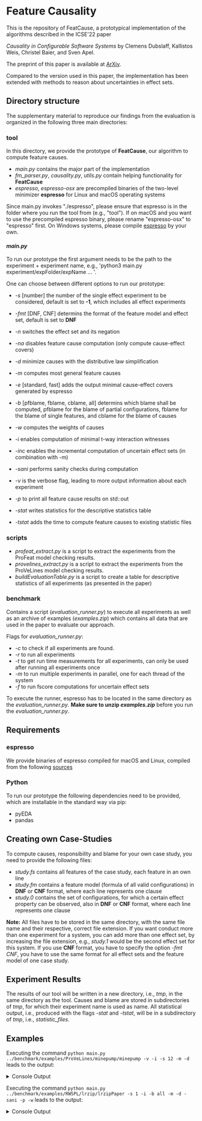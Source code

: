 # Feature Causality

This is the repository of FeatCause, a prototypical implementation of the algorithms described in the ICSE'22 paper

*Causality in Configurable Software Systems* by Clemens Dubslaff, Kallistos Weis, Christel Baier, and Sven Apel.

The preprint of this paper is available at [ArXiv](https://arxiv.org/abs/2201.07280).

Compared to the version used in this paper, the implementation has 
been extended with methods to reason about uncertainties in effect sets.

## Directory structure
The supplementary material to reproduce our findings from the evaluation is organized in the following three main directories:

### tool
In this directory, we provide the prototype of **FeatCause**, our algorithm to compute feature causes.

- _main.py_ contains the major part of the implementation
- *fm\_parser.py*, *causality.py*, *utils.py* contain helping functionality for **FeatCause**
- *espresso*, *espresso-osx* are precompiled binaries of the two-level minimizer **espresso** for Linux and macOS operating systems

Since main.py invokes "./espresso", please ensure that espresso is in the folder where you run the tool from (e.g., "tool"). If on macOS and you want to use the precompiled espresso binary, please rename "espresso-osx" to "espresso" first. On Windows systems, please compile [espresso](https://github.com/psksvp/espresso-ab-1.0) by your own.


#### _main.py_
To run our prototype the first argument needs to be the path to the experiment + experiment name, e.g., 'python3 main.py experiment/expFolder/expName ... '.

One can choose between different options to run our prototype:
 - _-s_ [number] the number of the single effect experiment to be considered, default is set to **-1**, which includes all effect experiments
 - _-fmt_ [DNF, CNF] determins the format of the feature model and effect set, default is set to **DNF**
 - _-n_ switches the effect set and its negation
 - _-na_ disables feature cause computation (only compute cause-effect covers)

 - _-d_ minimize causes with the distributive law simplification
 - _-m_ computes most general feature causes
 - _-e_ [standard, fast] adds the output minimal cause-effect covers generated by espresso
 - _-b_ [pfblame, fblame, cblame, all] determins which blame shall be computed, pfblame for the blame of partial configurations, fblame for the blame of single features, and cblame for the blame of causes
 - _-w_ computes the weights of causes
 - _-i_ enables computation of minimal t-way interaction witnesses
 - _-inc_ enables the incremental computation of uncertain effect sets (in combination with -m)

 - _-sani_ performs sanity checks during computation

 - _-v_ is the verbose flag, leading to more output information about each experiment
 - _-p_ to print all feature cause results on std::out
 - _-stat_ writes statistics for the descriptive statistics table
 - _-tstat_ adds the time to compute feature causes to existing statistic files


### scripts
 - *profeat\_extract.py* is a script to extract the experiments from the ProFeat model checking results.
 - *provelines\_extract.py* is a script to extract the experiments from the ProVeLines model checking results.
 - *buildEvaluationTable.py* is a script to create a table for descriptive statistics of all experiments (as presented in the paper)

### benchmark
Contains a script (_evaluation\_runner.py_) to execute all experiments as well as an archive of examples (_examples.zip_) which contains all data that are used in the paper to evaluate our approach.

Flags for *evaluation_runner.py*:
 - _-c_ to check if all experiments are found.
 - _-r_ to run all experiments
 - _-t_ to get run time measurements for all experiments, can only be used after running all experiments once
 - _-m_ to run multiple experiments in parallel, one for each thread of the system
 - _-f_ to run fscore computations for uncertain effect sets

To execute the runner, espresso has to be located in the same directory as the *evaluation_runner.py*.
**Make sure to unzip *examples.zip*** before you run the *evaluation_runner.py*.

## Requirements

### espresso
We provide binaries of espresso compiled for macOS and Linux, compiled from the following [sources](https://github.com/psksvp/espresso-ab-1.0)

### Python
To run our prototype the following dependencies need to be provided, which are installable in the standard way via pip:
 - pyEDA
 - pandas

## Creating own Case-Studies
To compute causes, responsibility and blame for your own case study, you need to provide the following files:
 - _study.fs_ contains all features of the case study, each feature in an own line
 - _study.fm_ contains a feature model (formula of all valid configurations) in **DNF** or **CNF** format, where each line represents one clause
 - _study.0_  contains the set of configurations, for which a certain effect property can be observed, also in **DNF** or **CNF** format, where each line represents one clause

**Note:** All files have to be stored in the same directory, with the same file name and their respective, correct file extension. If you want conduct more than one experiment for a system,
you can add more than one effect set, by increasing the file extension, e.g., _study.1_ would be the second effect set for this system.
If you use **CNF** format, you have to specify the option _-fmt CNF_, you have to use the same format for all effect sets and the feature model of one case study.

## Experiment Results
The results of our tool will be written in a new directory, i.e., _tmp_, in the same directory as the tool.
Causes and blame are stored in subdirectories of _tmp_, for which their experiment name is used as name.
All statistical output, i.e., produced with the flags _-stat_ and _-tstat_, will be in a subdirectory of _tmp_, i.e., *statistic_files*.


## Examples
Executing the command `python main.py ../benchmark/examples/ProVeLines/minepump/minepump -v -i -s 12 -m -d` leads to the output:
<details>
<summary>Console Output</summary>

```console
--- FeatCause ---
Feature model of examples/ProVeLines/minepump/minepump.fm: 128 configurations
	PID: 45334
	Number of Features: 11
--- Time to read feature model:     0.0235s
--- start iteration 12 ---
--- Time to build effect BDD:     0.0142s
28 effects
--- Time to build BDD for valid non-effects:     0.0014 seconds
100 valid non-effects
Compute causes via prime implicants...
O	Compute primes...
O       Time for BDD PLA export:     0.0055s                
O	Time for Espresso primes:     0.0083s
O Atomic feature causes computed (7)                                            
	And(High, Start, MethaneAlarm)
	And(High, Command, ~Stop, MethaneSensor, ~MethaneQuery)
	And(High, Start, Stop)
	And(High, Start, MethaneSensor, ~MethaneQuery)
	And(High, Low, Command, ~Stop)
	And(High, Low, Start)
	And(High, Command, ~Stop, MethaneAlarm)
X	DLS [34 -> 21]: And(High, Or(And(Command, ~Stop, Or(Low, MethaneAlarm, And(MethaneSensor, ~MethaneQuery))), And(Start, Or(Low, Stop, MethaneAlarm, And(MethaneSensor, ~MethaneQuery)))))
X Most general causes (3)
X	And(High, Low, Start)
X	And(High, Start, Stop)
X	And(High, Start, MethaneAlarm)
X	DLS [13 -> 7]: And(High, Start, Or(Low, Stop, MethaneAlarm))
--- Time for atomic and most general causes:     0.0461s
I 3-way interaction witnesses computed (3)
	And(High, Start, MethaneAlarm)
	And(High, Low, Start)
	And(High, Start, Stop)
------------- end iterations
Total time for computation:     0.0882s
```
</details>


Executing the command `python main.py ../benchmark/examples/RWSPL/lrzip/lrzipPaper -s 1 -i -b all -m -d -sani -p -w` leads to the output:
<details>
<summary>Console Output</summary>

```console
--- FeatCause ---
Feature model of examples/RWSPL/lrzip/lrzipPaper.fm: 432 configurations
	PID: 36880
	Number of Features: 20
--- Time to read feature model:     1.9924s
--- start iteration 1 ---
--- Time to build effect BDD:     0.4272s
120 effects
effect feats-univ: set(), univ-feats: set()
--- Time to build BDD for valid non-effects:     0.0044 seconds
312 valid non-effects
valid non-effects ... feats-univ: set() univ-feats: set()
sanity check: 120 valid effects
sanity check (b_ne & b_e is zero): True
Compute causes via prime implicants...
O	Compute primes...
O       Time for BDD PLA export:     0.0302s
O	Time for Espresso primes:     0.0166s
Compute partial blame of causes...
Compute weight of causes...
O Atomic feature causes computed (16)
	b: 0.0333 w: 2.0000 w*b: 0.0667 And(compressionLrzip, level8)
	b: 0.0667 w: 4.0000 w*b: 0.2667 And(compression, ~compressionBzip2, ~compressionGzip, ~compressionLzo, level8)
	b: 0.0333 w: 2.0000 w*b: 0.0667 And(compressionLrzip, level5)
	b: 0.0667 w: 4.0000 w*b: 0.2667 And(compression, ~compressionBzip2, ~compressionGzip, ~compressionLzo, level5)
	b: 0.3000 w: 24.0000 w*b: 7.2000 And(compression, ~compressionBzip2, ~compressionGzip, ~compressionLzo, ~compressionLrzip)
	b: 0.0333 w: 2.0000 w*b: 0.0667 And(compressionLrzip, level7)
	b: 0.0667 w: 4.0000 w*b: 0.2667 And(compression, ~compressionBzip2, ~compressionGzip, ~compressionLzo, level4)
	b: 0.0667 w: 4.0000 w*b: 0.2667 And(compression, ~compressionBzip2, ~compressionGzip, ~compressionLzo, level6)
	b: 0.0667 w: 4.0000 w*b: 0.2667 And(compression, ~compressionBzip2, ~compressionGzip, ~compressionLzo, level7)
	b: 0.0667 w: 4.0000 w*b: 0.2667 And(compression, ~compressionBzip2, ~compressionGzip, ~compressionLzo, level9)
	b: 0.3000 w: 24.0000 w*b: 7.2000 compressionZpaq
	b: 0.0333 w: 2.0000 w*b: 0.0667 And(compressionLrzip, level6)
	b: 0.2000 w: 12.0000 w*b: 2.4000 And(compressionLrzip, ~level1, ~level2, ~level3)
	b: 0.4000 w: 24.0000 w*b: 9.6000 And(compression, ~compressionBzip2, ~compressionGzip, ~compressionLzo, ~level1, ~level2, ~level3)
	b: 0.0333 w: 2.0000 w*b: 0.0667 And(compressionLrzip, level4)
	b: 0.0333 w: 2.0000 w*b: 0.0667 And(compressionLrzip, level9)
X	DLS [75 -> 32]: Or(compressionZpaq, And(compressionLrzip, Or(level4, level5, level6, level7, level8, level9, And(~level1, ~level2, ~level3))), And(compression, ~compressionBzip2, ~compressionGzip, ~compressionLzo, Or(~compressionLrzip, level4, level5, level6, level7, level8, level9, And(~level1, ~level2, ~level3))))
X Most general causes (2)
Compute partial blame of most general causes...
X       b: 0.3000 compressionZpaq | And(compression, ~compressionBzip2, ~compressionGzip, ~compressionLzo, ~compressionLrzip)
X	b: 0.4000 And(compression, ~compressionBzip2, ~compressionGzip, ~compressionLzo, ~level1, ~level2, ~level3)
X	DLS [16 -> 13]: Or(compressionZpaq, And(compression, ~compressionBzip2, ~compressionGzip, ~compressionLzo, Or(~compressionLrzip, And(~level1, ~level2, ~level3))))
sanity check (reduced expression semantically equivalent?): True
--- Time for atomic and most general causes:     0.9343s
I 1-way interaction witnesses computed (1)
	compressionZpaq
R Partial blame computations ...
R compressionBzip2,level1: 	 0.0000
R compressionBzip2,level2: 	 0.0000
R compressionBzip2,level3: 	 0.0000
R compressionBzip2,level4: 	 0.0000
R compressionBzip2,level5: 	 0.0000
R compressionBzip2,level6: 	 0.0000
R compressionBzip2,level7: 	 0.0000
R compressionBzip2,level8: 	 0.0000
R compressionBzip2,level9: 	 0.0000
R compressionGzip,level1: 	 0.0000
R compressionGzip,level2: 	 0.0000
R compressionGzip,level3: 	 0.0000
R compressionGzip,level4: 	 0.0000
R compressionGzip,level5: 	 0.0000
R compressionGzip,level6: 	 0.0000
R compressionGzip,level7: 	 0.0000
R compressionGzip,level8: 	 0.0000
R compressionGzip,level9: 	 0.0000
R compressionLzo,level1: 	 0.0000
R compressionLzo,level2: 	 0.0000
R compressionLzo,level3: 	 0.0000
R compressionLzo,level4: 	 0.0000
R compressionLzo,level5: 	 0.0000
R compressionLzo,level6: 	 0.0000
R compressionLzo,level7: 	 0.0000
R compressionLzo,level8: 	 0.0000
R compressionLzo,level9: 	 0.0000
R compressionZpaq,level1: 	 0.0000
R compressionZpaq,level2: 	 0.0000
R compressionZpaq,level3: 	 0.0000
R compressionZpaq,level4: 	 0.0000
R compressionZpaq,level5: 	 0.0000
R compressionZpaq,level6: 	 0.0000
R compressionZpaq,level7: 	 0.0000
R compressionZpaq,level8: 	 0.0000
R compressionZpaq,level9: 	 0.0000
R compressionLrzip,level1: 	 0.0000
R compressionLrzip,level2: 	 0.0000
R compressionLrzip,level3: 	 0.0000
R compressionLrzip,level4: 	 0.0333
R compressionLrzip,level5: 	 0.0333
R compressionLrzip,level6: 	 0.0333
R compressionLrzip,level7: 	 0.0333
R compressionLrzip,level8: 	 0.0333
R compressionLrzip,level9: 	 0.0333
R Blame computations for each feature
R       [0.0000,0.5000] compression
R       [0.5000,0.0000] compressionBzip2
R       [0.5000,0.0000] compressionGzip
R       [0.2000,0.2000] compressionLrzip
R       [0.5000,0.0000] compressionLzo
R       [0.0000,0.3000] compressionZpaq
R	[0.0000,0.0000] disableCompressibilityTesting
R	[0.0000,0.0000] encryption
R	[0.0000,0.0000] level
R       [0.3333,0.0000] level1
R       [0.3333,0.0000] level2
R       [0.3333,0.0000] level3
R       [0.0000,0.0500] level4
R       [0.0000,0.0500] level5
R       [0.0000,0.0500] level6
R       [0.0000,0.0500] level7
R       [0.0000,0.0500] level8
R       [0.0000,0.0500] level9
R	[0.0000,0.0000] root
R	[0.0000,0.0000] unlimitedWindowSize
--- Time for blame computation:     1.7120s
------------- end iterations
Total time for computation:     5.0778s
```
</details>


